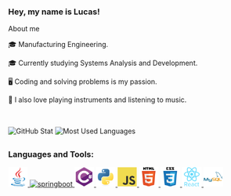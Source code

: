 ### Hey, my name is Lucas!

About me

🎓 Manufacturing Engineering.

🎓 Currently studying Systems Analysis and Development.

🖥️ Coding and solving problems is my passion.

🎸 I also love playing instruments and listening to music.

##
<br>
<div>
  <img src="https://github-readme-stats.vercel.app/api?username=DevLucasEduardo&show_icons=true&hide_border=true&bg_color=212121&text_color=f4f5f6&title_color=5CFFFC&icon_color=5CFFFC" height="180em" alt="GitHub Stat">
  <img src="https://github-readme-stats.vercel.app/api/top-langs/?username=DevLucasEduardo&layout=compact&hide_border=true&bg_color=212121&text_color=f4f5f6&title_color=5CFFFC" height="180em" alt="Most Used Languages">
</div>

##

<h3 align="left">Languages and Tools:</h3>
<p align="left"> 
<a href="https://www.java.com" target="_blank" rel="noreferrer"> <img src="https://raw.githubusercontent.com/devicons/devicon/master/icons/java/java-original.svg" alt="java" width="40" height="40"/> </a>
<a href="https://spring.io/projects/spring-boot" target="_blank" rel="noreferrer"> <img src="https://raw.githubusercontent.com/devicons/devicon/master/icons/springboot/springboot-original.svg" alt="springboot" width="40" height="40"/> </a>  
<a href="https://www.w3schools.com/cs/" target="_blank" rel="noreferrer"> <img src="https://raw.githubusercontent.com/devicons/devicon/master/icons/csharp/csharp-original.svg" alt="csharp" width="40" height="40"/> </a> 
<a href="https://www.python.org" target="_blank" rel="noreferrer"> <img src="https://raw.githubusercontent.com/devicons/devicon/master/icons/python/python-original.svg" alt="python" width="40" height="40"/> </a> 
<a href="https://developer.mozilla.org/en-US/docs/Web/JavaScript" target="_blank" rel="noreferrer"> <img src="https://raw.githubusercontent.com/devicons/devicon/master/icons/javascript/javascript-original.svg" alt="javascript" width="40" height="40"/> </a> 
<a href="https://www.w3.org/html/" target="_blank" rel="noreferrer"> <img src="https://raw.githubusercontent.com/devicons/devicon/master/icons/html5/html5-original-wordmark.svg" alt="html5" width="40" height="40"/> </a> 
<a href="https://www.w3schools.com/css/" target="_blank" rel="noreferrer"> <img src="https://raw.githubusercontent.com/devicons/devicon/master/icons/css3/css3-original-wordmark.svg" alt="css3" width="40" height="40"/> </a> 
<a href="https://reactjs.org/" target="_blank" rel="noreferrer"> <img src="https://raw.githubusercontent.com/devicons/devicon/master/icons/react/react-original-wordmark.svg" alt="react" width="40" height="40"/> </a> 
<a href="https://www.mysql.com/" target="_blank" rel="noreferrer"> <img src="https://raw.githubusercontent.com/devicons/devicon/master/icons/mysql/mysql-original-wordmark.svg" alt="mysql" width="40" height="40"/> </a> </p>
